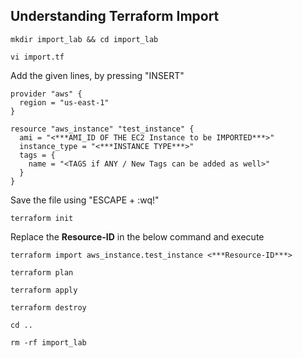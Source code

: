## Understanding Terraform Import
```
mkdir import_lab && cd import_lab
```
```
vi import.tf
```
Add the given lines, by pressing "INSERT" 
```
provider "aws" {
  region = "us-east-1"
}   

resource "aws_instance" "test_instance" {
  ami = "<***AMI_ID OF THE EC2 Instance to be IMPORTED***>"
  instance_type = "<***INSTANCE TYPE***>"
  tags = {
    name = "<TAGS if ANY / New Tags can be added as well>"
  }
}
```
Save the file using "ESCAPE + :wq!"
```
terraform init
```
Replace the **Resource-ID** in the below command and execute
```
terraform import aws_instance.test_instance <***Resource-ID***>
```
```
terraform plan
```
```
terraform apply
```
```
terraform destroy
```
```
cd ..
```
```
rm -rf import_lab
```
